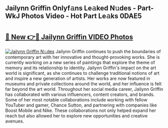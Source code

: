 ## Jailynn Griffin Onlyf𝚊ns Le𝚊ked N𝚞des - Part-WkJ Photos Video - Hot Part Le𝚊ks 0DAE5

# <h2><a href="http://ab22949.deff.icu/?id=Jailynn+Griffin">🔗 New 👉🔴 Jailynn Griffin VIDEO Photos</a></h2>

[![Jailynn Griffin N𝚞des](https://i.imgur.com/rIISA9y.gif)](http://ab22949.deff.icu/?id=Jailynn+Griffin)
Jailynn Griffin continues to push the boundaries of contemporary art with her innovative and thought-provoking works. She is currently working on a new series of paintings that explore the theme of memory and its relationship to identity. Jailynn Griffin's impact on the art world is significant, as she continues to challenge traditional notions of art and inspire a new generation of artists. Her works are now featured in museums and private collections around the world, and her influence is felt far beyond the art world. Throughout her social media career, Jailynn Griffin has collaborated with various influencers, content creators, and brands. Some of her most notable collaborations include working with fellow YouTuber and gamer, Chance Sutton, and partnering with companies like Boost Mobile and Nike. These collaborations not only helped expand her reach but also allowed her to explore new opportunities and creative avenues.
